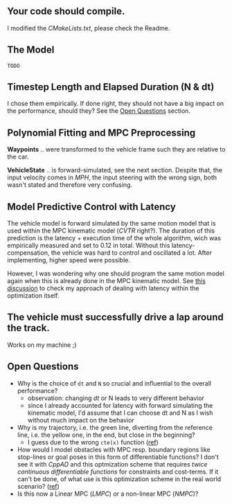 ## Your code should compile.
I modified the _CMakeLists.txt_, please check the Readme.

## The Model
`TODO`

## Timestep Length and Elapsed Duration (N & dt)
I chose them empirically. If done right, they should not have a big impact on the performance, should they? See the [Open Questions](/#open_questions) section.

## Polynomial Fitting and MPC Preprocessing
**Waypoints** .. were transformed to the vehicle frame such they are relative to the car.

**VehicleState** .. is forward-simulated, see the next section. Despite that, the input velocity comes in _MPH_, the input steering with the wrong sign, both wasn't stated and therefore very confusing.

## Model Predictive Control with Latency
The vehicle model is forward simulated by the same motion model that is used within the MPC kinematic model (_CVTR_ right?). The duration of this prediction is the latency + execution time of the whole algorithm, wich was empirically measured and set to 0.12 in total. Without this latency-compensation, the vehicle was hard to control and oscillated a lot. After implementing, higher speed were possible.

However, I was wondering why one should program the same motion model again when this is already done in the MPC kinematic model. See [this discussion](https://discussions.udacity.com/t/how-to-incorporate-latency-into-the-model/257391/94) to check my approach of dealing with latency within the optimization itself.


## The vehicle must successfully drive a lap around the track.
Works on my machine ;)



## Open Questions
* Why is the choice of `dt` and `N` so crucial and influential to the overall performance?
  * observation: changing _dt_ or N leads to very different behavior
  * since I already accounted for latency with forward simulating the kinematic model, I'd assume
   that I can choose dt and N as I wish without much impact on the behavior
* Why is my trajectory, i.e. the green line, diverting from the reference line, i.e. the yellow one, in the end, but close in the beginning?
  * I guess due to the wrong `cte(x)` function ([ref](https://discussions.udacity.com/t/how-does-the-mpc-manipulate-this-90-degree-turn-example/273950))
* How would I model obstacles with MPC resp. boundary regions like stop-lines or goal poses in this form of differentiable functions? I don't see it with _CppAD_ and this optmization scheme that requires _twice continuous differentiable functions_ for constraints and cost-terms. If it can't be done, of what use is this optimization scheme in the real world scenario? ([ref](https://discussions.udacity.com/t/dynamic-obstacles-with-mpc-and-ipopt/407334))
* Is this now a Linear MPC (_LMPC_) or a non-linear MPC (_NMPC_)?
